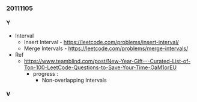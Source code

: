 ### 20111105

#### Y
- Interval
  - Insert Interval - https://leetcode.com/problems/insert-interval/
  - Merge Intervals - https://leetcode.com/problems/merge-intervals/
- Ref
  - https://www.teamblind.com/post/New-Year-Gift---Curated-List-of-Top-100-LeetCode-Questions-to-Save-Your-Time-OaM1orEU
    - progress :
      - Non-overlapping Intervals

#### V
